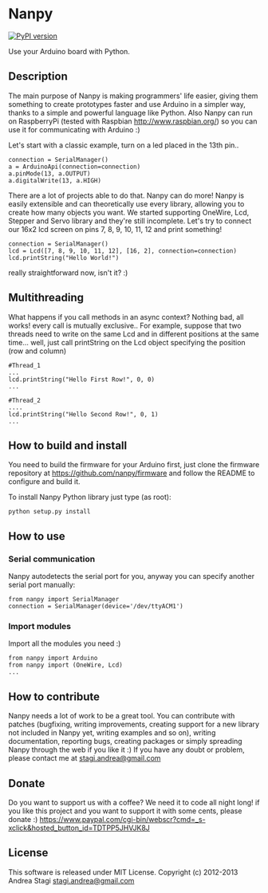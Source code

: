 Nanpy
=====

[![PyPI version](https://badge.fury.io/py/nanpy.svg)](http://badge.fury.io/py/nanpy)

Use your Arduino board with Python.

Description
-----------
The main purpose of Nanpy is making programmers' life easier, giving them something to create prototypes faster and use Arduino in a simpler way, thanks to a simple and powerful language like Python. Also Nanpy can run on RaspberryPi (tested with Raspbian http://www.raspbian.org/) so you can use it for communicating with Arduino :)

Let's start with a classic example, turn on a led placed in the 13th pin..

	connection = SerialManager()
	a = ArduinoApi(connection=connection)
	a.pinMode(13, a.OUTPUT)
	a.digitalWrite(13, a.HIGH)

There are a lot of projects able to do that. Nanpy can do more! 
Nanpy is easily extensible and can theoretically use every library, allowing you to create how many objects you want.
We started supporting OneWire, Lcd, Stepper and Servo library and they're still incomplete.
Let's try to connect our 16x2 lcd screen on pins 7, 8, 9, 10, 11, 12 and print something!

	connection = SerialManager()
	lcd = Lcd([7, 8, 9, 10, 11, 12], [16, 2], connection=connection)
	lcd.printString("Hello World!")

really straightforward now, isn't it? :)

Multithreading
--------------
What happens if you call methods in an async context? Nothing bad, all works! every call is mutually exclusive.. For example, suppose that two threads need to write on the same Lcd and in different positions at the same time... well, just call printString on the Lcd object specifying the position (row and column)

	#Thread_1
	...
	lcd.printString("Hello First Row!", 0, 0)
	...
	
	#Thread_2
	....
	lcd.printString("Hello Second Row!", 0, 1)
	...

How to build and install
------------------------
You need to build the firmware for your Arduino first, just clone the firmware repository at https://github.com/nanpy/firmware and follow the README to configure and build it.

To install Nanpy Python library just type (as root):

	python setup.py install

How to use
----------
### Serial communication

Nanpy autodetects the serial port for you, anyway you can specify another serial port manually:

	from nanpy import SerialManager
	connection = SerialManager(device='/dev/ttyACM1')

### Import modules

Import all the modules you need :)

	from nanpy import Arduino
	from nanpy import (OneWire, Lcd)
	...

How to contribute
-----------------
Nanpy needs a lot of work to be a great tool. You can contribute with patches (bugfixing, writing improvements, creating support for a new library not included in Nanpy yet, writing examples and so on), writing documentation, reporting bugs, creating packages or simply spreading Nanpy through the web if you like it :) If you have any doubt or problem, please contact me at <stagi.andrea@gmail.com>

Donate
------
Do you want to support us with a coffee? We need it to code all night long! if you like this project and you want to support it with some cents, please donate :) https://www.paypal.com/cgi-bin/webscr?cmd=_s-xclick&hosted_button_id=TDTPP5JHVJK8J

License
-------
This software is released under MIT License. Copyright (c) 2012-2013 Andrea Stagi <stagi.andrea@gmail.com>
